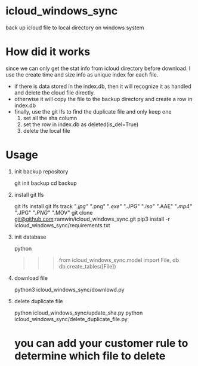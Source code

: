 # icloud_windows_sync

back up icloud file to local directory on windows system

# How did it works
since we can only get the stat info from icloud directory before download. I use the create time and size info as unique index for each file.  
* if there is data stored in the index.db, then it will recognize it as handled and delete the cloud file directly.
* otherwise it will copy the file to the backup directory and create a row in index.db
* finally, use the git lfs to find the duplicate file and only keep one 
    1. set all the sha column
    2. set the row in index.db as deleted(is_del=True)
    3. delete the local file


# Usage

1. init backup repository


    git init backup
    cd backup


2. install git lfs

    
    git lfs install
    git lfs track "*.jpg" "*.png" "*.exe" "*.JPG" "*.iso" "*.AAE" "*.mp4" "*.JPG" "*.PNG" "*.MOV"
    git clone git@github.com:ramwin/icloud_windows_sync.git
    pip3 install -r icloud_windows_sync/requirements.txt


3. init database


    python
    >>> from icloud_windows_sync.model import File, db
    db.create_tables([File])


4. download file


    python3 icloud_windows_sync/downlowd.py


3. delete duplicate file


    python icloud_windows_sync/update_sha.py
    python icloud_windows_sync/delete_duplicate_file.py
    # you can add your customer rule to determine which file to delete

